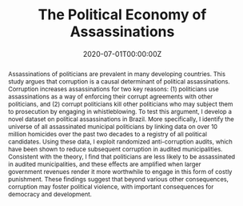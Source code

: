 ---
abstract: "Assassinations of politicians are prevalent in many developing countries. This study argues that corruption is a causal determinant of political assassinations. Corruption increases assassinations for two key reasons: (1) politicians use assassinations as a way of enforcing their corrupt agreements with other politicians, and (2) corrupt politicians kill other politicians who may subject them to prosecution by engaging in whistleblowing. To test this argument, I develop a novel dataset on political assassinations in Brazil. More specifically, I identify the universe of all assassinated municipal politicians by linking data on over 10 million homicides over the past two decades to a registry of all political candidates. Using these data, I exploit randomized anti-corruption audits, which have been shown to reduce subsequent corruption in audited municipalities. Consistent with the theory, I find that politicians are less likely to be assassinated in audited municipalities, and these effects are amplified when larger government revenues render it more worthwhile to engage in this form of costly punishment. These findings suggest that beyond various other consequences, corruption may foster political violence, with important consequences for democracy and development."
authors: 
date: "2020-07-01T00:00:00Z"
doi: ""
featured: true
image:
  caption: 
  focal_point: ""
  preview_only: false
<!--links:
- name: Custom Link
  url: http://example.org -->
summary: Working Paper (Available upon request)
title: The Political Economy of Assassinations
url_pdf: ""
url_slides: ""
---
